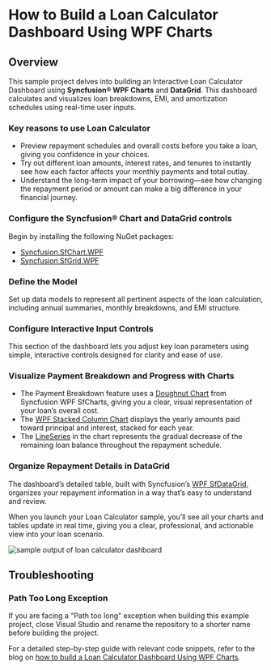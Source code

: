 # How to Build a Loan Calculator Dashboard Using WPF Charts

## Overview

This sample project delves into building an Interactive Loan Calculator Dashboard using **Syncfusion® WPF Charts** and **DataGrid**. This dashboard calculates and visualizes loan breakdowns, EMI, and amortization schedules using real-time user inputs. 

### Key reasons to use Loan Calculator 
- Preview repayment schedules and overall costs before you take a loan, giving you confidence in your choices.
- Try out different loan amounts, interest rates, and tenures to instantly see how each factor affects your monthly payments and total outlay.
- Understand the long-term impact of your borrowing—see how changing the repayment period or amount can make a big difference in your financial journey.

### Configure the Syncfusion® Chart and DataGrid controls
Begin by installing the following NuGet packages:
- [Syncfusion.SfChart.WPF](https://www.nuget.org/packages/Syncfusion.SfChart.WPF)
- [Syncfusion.SfGrid.WPF](https://www.nuget.org/packages/Syncfusion.SfGrid.WPF)

### Define the Model
Set up data models to represent all pertinent aspects of the loan calculation, including annual summaries, monthly breakdowns, and EMI structure.

### Configure Interactive Input Controls
This section of the dashboard lets you adjust key loan parameters using simple, interactive controls designed for clarity and ease of use.

### Visualize Payment Breakdown and Progress with Charts
- The Payment Breakdown feature uses a [Doughnut Chart](https://help.syncfusion.com/wpf/charts/seriestypes/pieanddoughnut#doughnut-chart) from Syncfusion WPF SfCharts, giving you a clear, visual representation of your loan’s overall cost.
- The [WPF Stacked Column Chart](https://help.syncfusion.com/wpf/charts/seriestypes/stacking#stacked-column-chart) displays the yearly amounts paid toward principal and interest, stacked for each year.
- The [LineSeries](https://help.syncfusion.com/wpf/charts/seriestypes/lineandstepline) in the chart represents the gradual decrease of the remaining loan balance throughout the repayment schedule.

### Organize Repayment Details in DataGrid
The dashboard’s detailed table, built with Syncfusion’s [WPF SfDataGrid](https://help.syncfusion.com/wpf/datagrid/getting-started), organizes your repayment information in a way that’s easy to understand and review.

When you launch your Loan Calculator sample, you’ll see all your charts and tables update in real time, giving you a clear, professional, and actionable view into your loan scenario.

![sample output of loan calculator dashboard](https://github.com/user-attachments/assets/b4ec2b9d-2f69-4514-b2ba-a864d3ac9a3e)

## Troubleshooting

### Path Too Long Exception

If you are facing a "Path too long" exception when building this example project, close Visual Studio and rename the repository to a shorter name before building the project.

For a detailed step-by-step guide with relevant code snippets, refer to the blog on [how to build a Loan Calculator Dashboard Using WPF Charts](https://www.syncfusion.com/blogs/post/wpf-charts-dashboard/amp).
